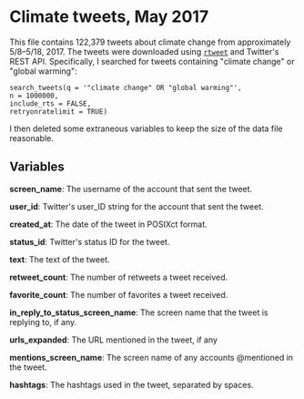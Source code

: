# Climate tweets, May 2017

This file contains 122,379 tweets about climate change from approximately 5/8–5/18, 2017. The tweets were downloaded using [`rtweet`](https://cran.r-project.org/web/packages/rtweet/index.html) and Twitter's REST API. Specifically, I searched for tweets containing "climate change" or "global warming":

    search_tweets(q = '"climate change" OR "global warming"',
    n = 1000000,
    include_rts = FALSE,
    retryonratelimit = TRUE)

I then deleted some extraneous variables to keep the size of the data file reasonable.

## Variables

**screen_name**: The username of the account that sent the tweet.

**user_id**: Twitter's user_ID string for the account that sent the tweet.

**created_at**: The date of the tweet in POSIXct format.

**status_id**: Twitter's status ID for the tweet.

**text**: The text of the tweet.

**retweet_count**: The number of retweets a tweet received.

**favorite_count**: The number of favorites a tweet received.

**in_reply_to_status_screen_name**: The screen name that the tweet is replying to, if any.

**urls_expanded**: The URL mentioned in the tweet, if any

**mentions_screen_name**: The screen name of any accounts @mentioned in the tweet.

**hashtags**: The hashtags used in the tweet, separated by spaces.